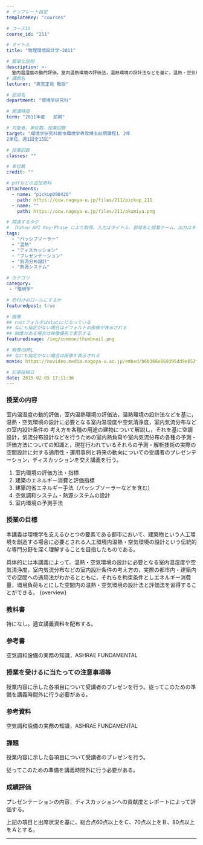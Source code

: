 ```yaml
---
# テンプレート指定
templateKey: "courses"

# コースID
course_id: "211"

# タイトル
title: "物理環境設計学-2011"

# 簡単な説明
description: >-
  室内温湿度の動的評価，室内温熱環境の評価法，温熱環境の設計法などを基に，温熱・空気環境の設計に必要となる室内温湿度や空気清浄度，室内気流分布などの室内設計条件の 考え方を各種の用途の建物について解説し，それを基に空調設計，気流分布設計などを行うための室内熱負荷や室内気流分布の各種の予測・評価方法についての知識と，現在行われているそれらの予測・解析技術の実際の空間設計に対する適用性・運用事例と将来の ....
# 講師名
lecturer: "奥宮正哉 教授"

# 部局名
department: "環境学研究科"

# 開講時限
term: "2011年度	前期"

# 対象者、単位数、授業回数
target: "環境学研究科都市環境学専攻博士前期課程1、2年
2単位、週1回全15回"

# 授業回数
classes: ""

# 単位数
credit: ""

# pdfなどの追加資料
attachments:
  - name: "pickup090420" 
    path: https://ocw.nagoya-u.jp/files/211/pickup_211
  - name: "" 
    path: https://ocw.nagoya-u.jp/files/211/okumiya.png

# 関連するタグ
# （Yahoo API Key-Phase により取得。入力はタイトル、部局名と授業ホーム、出力はキーフレーズ（tags））
tags:
  - "パッシブソーラー"
  - "温熱"
  - "ディスカッション"
  - "プレゼンテーション"
  - "気流分布設計"
  - "熱源システム"

# カテゴリ
category:
 - "環境学"

# 色付けのロールにするか
featuredpost: true

# 画像
## rootフォルダはstaticになっている
## なにも指定がない場合はデフォルトの画像が表示される
## 映像がある場合は映像優先で表示する
featuredimage: /img/common/thumbnail.png

# 映像のURL
## なにも指定がない場合は画像が表示される
movie: https://nuvideo.media.nagoya-u.ac.jp/embed/b6b366e869395dd9e052f6a26eac144bb9f59d80

# 記事投稿日
date: 2015-02-05 17:11:36
---
```


### 授業の内容

室内温湿度の動的評価，室内温熱環境の評価法，温熱環境の設計法などを基に，温熱・空気環境の設計に必要となる室内温湿度や空気清浄度，室内気流分布などの室内設計条件の 考え方を各種の用途の建物について解説し，それを基に空調設計，気流分布設計などを行うための室内熱負荷や室内気流分布の各種の予測・評価方法についての知識と，現在行われているそれらの予測・解析技術の実際の空間設計に対する適用性・運用事例と将来の動向についての受講者のプレゼンテーション，ディスカッションを交え講義を行う。

1. 室内環境の評価方法・指標
2. 建築のエネルギー消費と評価指標
3. 建築的省エネルギー手法（パッシブソーラーなどを含む）
4. 空気調和システム・熱源システムの設計
5. 室内環境の予測手法








### 授業の目標

本講義は環境学を支えるひとつの要素である都市において、建築物という人工環境を創造する場合に必要とされる人工環境内温熱・空気環境の設計という伝統的な専門分野を深く理解することを目指したものである。

具体的には本講義によって、温熱・空気環境の設計に必要となる室内温湿度や空気清浄度，室内気流分布などの室内設計条件の考え方の，実際の都市内・建築内での空間への適用法がわかるとともに，それらを拘束条件としエネルギー消費量，環境負荷もとにした空間内の温熱・空気環境の設計法と評価法を習得することができる。  {overview}

### 教科書

特になし。適宜講義資料を配布する。

### 参考書

空気調和設備の実務の知識，ASHRAE FUNDAMENTAL

### 授業を受けるに当たっての注意事項等

授業内容に示した各項目について受講者のプレゼンを行う。従ってこのための準備を講義時間外に行う必要がある。

### 参考資料

空気調和設備の実務の知識，ASHRAE FUNDAMENTAL

### 課題

授業内容に示した各項目について受講者のプレゼンを行う。

従ってこのための準備を講義時間外に行う必要がある。











### 成績評価

プレゼンテーションの内容，ディスカッションへの貢献度とレポートによって評価する。

上記の項目と出席状況を基に、総合点60点以上をＣ、70点以上をＢ、80点以上をＡとする。



-----